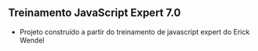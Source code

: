 ## Treinamento JavaScript Expert 7.0

- Projeto construído a partir do treinamento de javascript expert do Erick Wendel

